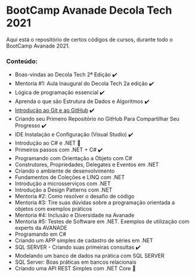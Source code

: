 # BootCamp Avanade Decola Tech 2021
Aqui está o repositório de certos códigos de cursos, durante todo o BootCamp Avanade 2021.

### Conteúdo:
  - Boas-vindas ao Decola Tech 2ª Edição :heavy_check_mark:
  - Mentoria #1: Aula Inaugural do Decola Tech 2a edição :heavy_check_mark:
  - Lógica de programação essencial :heavy_check_mark:
  - Aprenda o que são Estrutura de Dados e Algoritmos :heavy_check_mark:
  - <a href = "https://github.com/Davi-Mota-Nogueira/workspace-bootcamp-avanade/tree/master/livro-receitas">Introdução ao Git e ao GitHub</a> :heavy_check_mark:
  - Criando seu Primeiro Repositório no GitHub Para Compartilhar Seu Progresso :heavy_check_mark:
  - IDE Instalação e Configuração (Visual Studio) :heavy_check_mark:
  - Introdução ao C# e .NET :memo:
  - Primeiros passos com .NET + C# :heavy_check_mark:
  - Programando com Orientação a Objeto com C#
  - Construtores, Propriedades, Delegates e Eventos em .NET
  - Criando o ambiente de  desenvolvimento
  - Fundamentos de Coleções e LINQ com .NET
  - Introdução a microsserviços com .NET
  - Introdução a Design Patterns com .NET
  - Mentoria #2: Como resolver o desafio de código
  - Mentoria #3: Tire suas dúvidas sobre a programação orientada a objetos com exemplos práticos
  - Mentoria #4: Inclusão e Diversidade na Avanade
  - Mentoria #5: Testes de Software em .NET. Exemplos de utilização com experts da AVANADE
  - Programando em C#
  - Criando um APP simples de cadastro de séries em .NET
  - SQL SERVER - Criando suas primeiras consultas :heavy_check_mark:
  - Modelando um banco de dados na prática com SQL SERVER
  - SQL Server: Boas práticas em bancos relacionais
  - Criando uma API REST Simples com .NET Core :checkered_flag:

